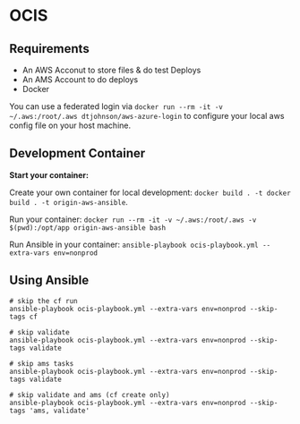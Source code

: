 # OCIS

## Requirements

- An AWS Acconut to store files & do test Deploys
- An AMS Account to do deploys
- Docker

You can use a federated login via `docker run --rm -it -v ~/.aws:/root/.aws dtjohnson/aws-azure-login` to configure your local aws config file on your host machine.

## Development Container


**Start your container:**

Create your own container for local development: `docker build . -t docker build . -t origin-aws-ansible`.

Run your container: `docker run --rm -it -v ~/.aws:/root/.aws -v $(pwd):/opt/app origin-aws-ansible bash`

Run Ansible in your container: `ansible-playbook ocis-playbook.yml --extra-vars env=nonprod`

## Using Ansible

```
# skip the cf run
ansible-playbook ocis-playbook.yml --extra-vars env=nonprod --skip-tags cf

# skip validate
ansible-playbook ocis-playbook.yml --extra-vars env=nonprod --skip-tags validate

# skip ams tasks
ansible-playbook ocis-playbook.yml --extra-vars env=nonprod --skip-tags validate

# skip validate and ams (cf create only)
ansible-playbook ocis-playbook.yml --extra-vars env=nonprod --skip-tags 'ams, validate'
```



